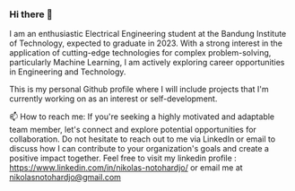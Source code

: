 ### Hi there 👋

<!--
**Nikolas13219041/Nikolas13219041** is a ✨ _special_ ✨ repository because its `README.md` (this file) appears on your GitHub profile.

Here are some ideas to get you started:

- 🔭 I’m currently working on ...
- 🌱 I’m currently learning ...
- 👯 I’m looking to collaborate on ...
- 🤔 I’m looking for help with ...
- 💬 Ask me about ...
- 📫 How to reach me: ...
- 😄 Pronouns: ...
- ⚡ Fun fact: ...
-->

I am an enthusiastic Electrical Engineering student at the Bandung Institute of Technology, expected to graduate in 2023. With a strong interest in the application of cutting-edge technologies for complex problem-solving, particularly Machine Learning, I am actively exploring career opportunities in Engineering and Technology.

This is my personal Github profile where I will include projects that I'm currently working on as an interest or self-development.

📫 How to reach me: If you're seeking a highly motivated and adaptable team member, let's connect and explore potential opportunities for collaboration. Do not hesitate to reach out to me via LinkedIn or email to discuss how I can contribute to your organization's goals and create a positive impact together.
Feel free to visit my linkedin profile : https://www.linkedin.com/in/nikolas-notohardjo/ or email me at nikolasnotohardjo@gmail.com
